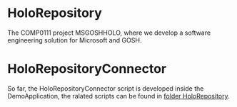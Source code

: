 # HoloRepository
The COMP0111 project MSGOSHHOLO, where we develop a software engineering solution for Microsoft and GOSH.
# HoloRepositoryConnector
So far, the HoloRepositoryConnector script is developed inside the DemoApplication, the ralated scripts can be found in [folder HoloRepository](./HoloRepositoryDemoApplication/Assets/HoloRpository).